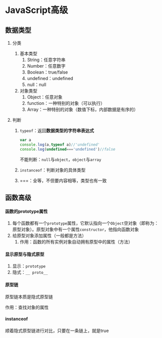 # JavaScript高级

## 数据类型

1. 分类

   1. 基本类型
      1. String：任意字符串
      2. Number：任意数字
      3. Boolean：true/false
      4. undefined：undefined
      5. null：null
   2. 对象类型
      1. Object：任意对象
      2. function：一种特别的对象（可以执行）
      3. Array：一种特别的对象（数值下标，内部数据是有序的）

2. 判断

   1. `typeof`：返回**数据类型的字符串表达式**

      ```js
      var a
      console.log(a,typeof a)//'undefined'
      console.log(undefined==='undefined')//false
      ```

      不能判断：`null`与`object`，`object`与`array`

   2. `instanceof`：判断对象的具体类型

   3. ===：全等，不但要内容相等，类型也有一致

## 函数高级

#### 函数的prototype属性

1. 每个函数都有一个`prototype`属性，它默认指向一个`Object`空对象（即称为：原型对象）。原型对象中有一个属性`constructor`，他指向函数对象
2. 给原型对象添加属性（一般都是方法）
   1. 作用：函数的所有实例对象自动拥有原型中的属性（方法）

#### 显示原型与隐式原型

1. 显示：`prototype`
2. 隐式：`__ proto__ `

#### 原型链

原型链本质是隐式原型链

作用：查找对象的属性

#### instanceof

顺着隐式原型链进行对比，只要在一条链上，就是true